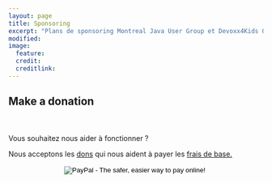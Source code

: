 ```yaml
---
layout: page
title: Sponsoring
excerpt: "Plans de sponsoring Montreal Java User Group et Devoxx4Kids Québec"
modified:
image:
  feature:
  credit:
  creditlink:
---
```


## Make a donation

<div class="entry" style="padding-top: 20px; padding-bottom: 20px">
	<p>Vous souhaitez nous aider à fonctionner ?</p>
	<p>Nous acceptons les <a target="_blank" href="https://www.paypal.com/cgi-bin/webscr?cmd=_s-xclick&hosted_button_id=9SF24MCFQSW54">dons</a> qui nous aident à payer les <a target="_blank" href="https://www.meetup.com/montreal-jug/money/">frais de base.</a></p>
	<div>
		<form action="https://www.paypal.com/cgi-bin/webscr" method="post" target="_blank" style="text-align:center">
			<input type="hidden" name="cmd" value="_s-xclick">
			<input type="hidden" name="hosted_button_id" value="N9P2RPACNDSB2">
			<input type="image" src="https://www.paypalobjects.com/en_US/i/btn/btn_donateCC_LG.gif" border="0" name="submit" alt="PayPal - The safer, easier way to pay online!">
			<img alt="" border="0" src="https://www.paypalobjects.com/en_US/i/scr/pixel.gif" width="1" height="1">
		</form>
	</div>
</div>
